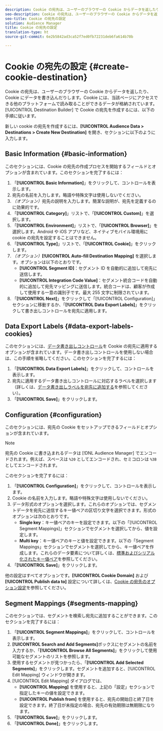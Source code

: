 ```yaml
---
description: Cookie の宛先は、ユーザーのブラウザーの Cookie からデータを返したり、Cookie にデータを書き込んだりします。Cookie には、当該ページにアクセスできる他のプラットフォームで読み取ることができるデータが格納されています。[!UICONTROL Destination Builder] で Cookie の宛先を作成するには、以下の手順に従います。
seo-description: Cookie の宛先は、ユーザーのブラウザーの Cookie からデータを返したり、Cookie にデータを書き込んだりします。Cookie には、当該ページにアクセスできる他のプラットフォームで読み取ることができるデータが格納されています。[!UICONTROL Destination Builder] で Cookie の宛先を作成するには、以下の手順に従います。
seo-title: Cookie の宛先の設定
solution: Audience Manager
title: Cookie の宛先の設定
translation-type: ht
source-git-commit: 6e2b5842ad3ca52f7ed0fb72231deb6fa614b70b

---
```



# Cookie の宛先の設定 {#create-cookie-destination}

Cookie の宛先は、ユーザーのブラウザーの Cookie からデータを返したり、Cookie にデータを書き込んだりします。Cookie には、当該ページにアクセスできる他のプラットフォームで読み取ることができるデータが格納されています。[!UICONTROL Destination Builder] で Cookie の宛先を作成するには、以下の手順に従います。

<!-- create-cookie-destination.xml -->

新しい cookie の宛先を作成するには、**[!UICONTROL Audience Data > Destinations > Create New Destination]** を開き、セクションに以下のように入力します。

## Basic Information {#basic-information}

このセクションには、Cookie の宛先の作成プロセスを開始するフィールドとオプションが含まれています。このセクションを完了するには：

1. 「**[!UICONTROL Basic Information]**」をクリックして、コントロールを表示します。
2. 宛先の名前を入力します。略語や特殊文字は使用しないでください。
3. *（オプション）*&#x200B;宛先の説明を入力します。簡潔な説明が、宛先を定義するのに効果的です。
4. 「**[!UICONTROL Category]**」リストで、「**[!UICONTROL Custom]**」を選択します。
5. 「**[!UICONTROL Environment]**」リストで、「**[!UICONTROL Browser]**」を選択します。Android や iOS アプリなど、ネイティブモバイル環境用に cookie の宛先を設定することはできません。
6. 「**[!UICONTROL Type]**」リストで、「**[!UICONTROL Cookie]**」をクリックします。
7. *（オプション）***[!UICONTROL Auto-fill Destination Mapping]** を選択します。オプションは以下のとおりです。
   * **[!UICONTROL Segment ID]**：セグメント ID を自動的に追加して宛先に送信します。
   * **[!UICONTROL Integration Code Value]**：セグメント統合コードを自動的に追加して宛先マッピングに送信します。統合コードは、顧客が作成して使用する一意の識別子です。最大 255 文字に制限されています。
8. 「**[!UICONTROL Next]**」をクリックして「[!UICONTROL Configuration]」セクションに移動するか、「**[!UICONTROL Data Export Labels]**」をクリックして書き出しコントロールを宛先に適用します。

## Data Export Labels {#data-export-labels-cookies}

このセクションには、[データ書き出しコントロール](../../features/data-export-controls.md)を Cookie の宛先に適用するオプションが含まれています。データ書き出しコントロールを使用しない場合は、この手順を省略してください。このセクションを完了するには：

1. 「**[!UICONTROL Data Export Labels]**」をクリックして、コントロールを表示します。
2. 宛先に適用するデータ書き出しコントロールに対応するラベルを選択します（詳しくは、[データ書き出しラベルを宛先に追加する](/help/using/features/destinations/add-data-export-labels.md)を参照してください）。
3. 「**[!UICONTROL Save]**」をクリックします。

## Configuration {#configuration}

このセクションには、宛先の Cookie をセットアップできるフィールドとオプションが含まれています。

>[!NOTE]
>
>宛先の Cookie に書き込まれるデータは [!DNL Audience Manager] でエンコードされます。例えば、スペースは `%20` としてエンコードされ、セミコロンは `%3B` としてエンコードされます。

このセクションを完了するには：

1. 「**[!UICONTROL Configuration]**」をクリックして、コントロールを表示します。
1. Cookie の名前を入力します。略語や特殊文字は使用しないでください。
1. データ形式のオプションを選択します。これらのオプションでは、セグメントデータを宛先に送信するキー値ペアの区切り文字を選択できます。形式のオプションは次のとおりです。
   * **Single key**：キー値ペアのキーを設定できます。以下の「[!UICONTROL Segment Mappings]」セクションでセグメントを選択してから、値を設定します。
   * **Multi key**：キー値ペアのキーと値を設定できます。以下の「Segment Mappings」セクションでセグメントを選択してから、キー値ペアを作成します。これらのデータ要素について詳しくは、[標準およびシリアル化されたキー値ペア](../../features/destinations/key-value-pairs.md)を参照してください。
1. 「**[!UICONTROL Save]**」をクリックします。

他の設定はすべてオプションです。**[!UICONTROL Cookie Domain]** および **[!UICONTROL Publish data to]** 設定について詳しくは、[Cookie の宛先のオプション設定](/help/using/features/destinations/cookie-destination-options.md)を参照してください。

## Segment Mappings {#segments-mapping}

このセクションでは、セグメントを検索し宛先に追加することができます。このセクションを完了するには：

1. 「**[!UICONTROL Segment Mappings]**」をクリックして、コントロールを表示します。
1. **[!UICONTROL Search and Add Segments]**&#x200B;ボックスにセグメントの名前を入力するか、「**[!UICONTROL Browse All Segments]**」をクリックして使用可能なセグメントのリストを参照します。
1. 使用するセグメントが見つかったら、「**[!UICONTROL Add Selected Segments]**」をクリックします。セグメントを追加すると、[!UICONTROL Edit Mapping] ウィンドウが開きます。
1. [!UICONTROL Edit Mapping] ダイアログでは、
   * **[!UICONTROL Mapping]** を使用すると、上記の「設定」セクションで指定したキーの値を設定できます。
   * **[!UICONTROL Publish from]** を使用すると、宛先の開始日と終了日を設定できます。終了日が未指定の場合、宛先の有効期限は無期限になります。
1. 「**[!UICONTROL Save]**」をクリックします。
1. 「**[!UICONTROL Done]**」をクリックします。